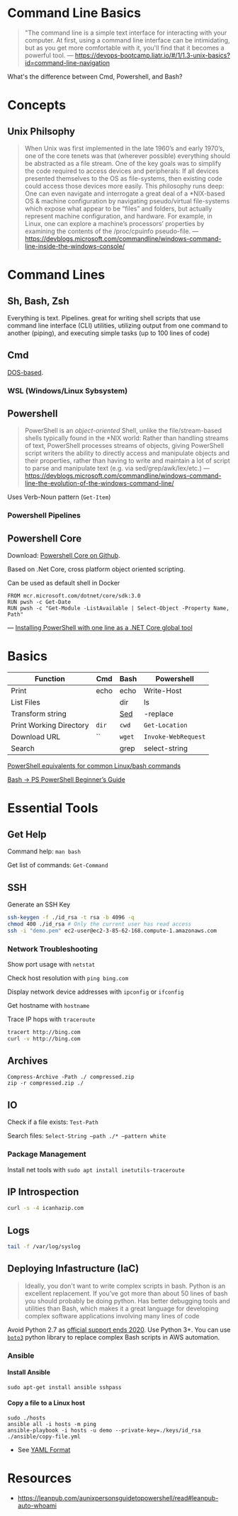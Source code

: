 
# Command Line Basics

> "The command line is a simple text interface for interacting with your computer. At first, using a command line interface can be intimidating, but as you get more comfortable with it, you'll find that it becomes a powerful tool. &mdash; https://devops-bootcamp.liatr.io/#/1/1.3-unix-basics?id=command-line-navigation


What's the difference between Cmd, Powershell, and Bash?


# Concepts

## Unix Philsophy

> When Unix was first implemented in the late 1960’s and early 1970’s, one of the core tenets was that (wherever possible) everything should be abstracted as a file stream. One of the key goals was to simplify the code required to access devices and peripherals: If all devices presented themselves to the OS as file-systems, then existing code could access those devices more easily. This philosophy runs deep: One can even navigate and interrogate a great deal of a *NIX-based OS & machine configuration by navigating pseudo/virtual file-systems which expose what appear to be “files” and folders, but actually represent machine configuration, and hardware. For example, in Linux, one can explore a machine’s processors’ properties by examining the contents of the /proc/cpuinfo pseudo-file. &mdash;https://devblogs.microsoft.com/commandline/windows-command-line-inside-the-windows-console/


# Command Lines

## Sh, Bash, Zsh

Everything is text. Pipelines. great for writing shell scripts that use command line interface (CLI) utilities, utilizing output from one command to another (piping), and executing simple tasks (up to 100 lines of code)

## Cmd

[DOS-based](https://github.com/microsoft/ms-dos).

### WSL (Windows/Linux Sybsystem)

## Powershell

> PowerShell is an *object-oriented* Shell, unlike the file/stream-based shells typically found in the *NIX world: Rather than handling streams of text, PowerShell processes streams of objects, giving PowerShell script writers the ability to directly access and manipulate objects and their properties, rather than having to write and maintain a lot of script to parse and manipulate text (e.g. via sed/grep/awk/lex/etc.) &mdash; https://devblogs.microsoft.com/commandline/windows-command-line-the-evolution-of-the-windows-command-line/

Uses Verb-Noun pattern (`Get-Item`)

### Powershell Pipelines




## Powershell Core

Download: [Powershell Core on Github](https://github.com/PowerShell/PowerShell).

Based on .Net Core, cross platform object oriented scripting.

Can be used as default shell in Docker

```
FROM mcr.microsoft.com/dotnet/core/sdk:3.0
RUN pwsh -c Get-Date
RUN pwsh -c "Get-Module -ListAvailable | Select-Object -Property Name, Path"
``` 
&mdash; [Installing PowerShell with one line as a .NET Core global tool](https://www.hanselman.com/blog/InstallingPowerShellWithOneLineAsANETCoreGlobalTool.aspx)

# Basics


| Function | Cmd | Bash | Powershell |
|-|-|----|------------|
|Print|echo|echo|Write-Host|
|List Files||dir|ls|Get-ChildItem|
|Transform string||[Sed](https://www.tldp.org/LDP/abs/html/x23170.html)|-replace|
|Print Working Directory|`dir`|`cwd`|`Get-Location`
|Download URL|``|`wget`|`Invoke-WebRequest`|
|Search||grep|select-string|

[PowerShell equivalents for common Linux/bash commands](https://mathieubuisson.github.io/powershell-linux-bash/)

[Bash -> PS PowerShell Beginner’s Guide](https://github.com/PowerShell/PowerShell/blob/master/docs/learning-powershell/powershell-beginners-guide.md)

# Essential Tools

## Get Help

Command help: `man bash`

Get list of commands: `Get-Command`

## SSH

Generate an SSH Key

```bash
ssh-keygen -f ./id_rsa -t rsa -b 4096 -q
chmod 400 ./id_rsa # Only the current user has read access
ssh -i "demo.pem" ec2-user@ec2-3-85-62-168.compute-1.amazonaws.com
```

### Network Troubleshooting

Show port usage with `netstat`

Check host resolution with `ping bing.com`

Display network device addresses with `ipconfig` or `ifconfig`

Get hostname with `hostname`

Trace IP hops with `traceroute`

```bash
tracert http://bing.com
curl -v http://bing.com 
```

## Archives

```
Compress-Archive -Path ./ compressed.zip
zip -r compressed.zip ./
```

## IO

Check if a file exists: `Test-Path`

Search files: `Select-String –path ./* –pattern white`

### Package Management

Install net tools with `sudo apt install inetutils-traceroute`

## IP Introspection

```bash
curl -s -4 icanhazip.com
```

## Logs

```bash
tail -f /var/log/syslog
```

## Deploying Infastructure (IaC)

> Ideally, you don't want to write complex scripts in bash. Python is an excellent replacement. If you’ve got more than about 50 lines of bash you should probably be doing python. Has better debugging tools and utilities than Bash, which makes it a great language for developing complex software applications involving many lines of code

Avoid Python 2.7 as [official support ends 2020](https://www.python.org/dev/peps/pep-0373/#id2). Use Python 3+. You can use [`boto3`](https://boto3.amazonaws.com/v1/documentation/api/latest/index.html?id=docs_gateway) python library to replace complex Bash scripts in AWS automation.

### Ansible

#### Install Ansible

```
sudo apt-get install ansible sshpass
```

#### Copy a file to a Linux host

```
sudo ./hosts
ansible all -i hosts -m ping
ansible-playbook -i hosts -u demo --private-key=./keys/id_rsa ./ansible/copy-file.yml
```


- See [YAML Format](https://docs.ansible.com/ansible/latest/reference_appendices/YAMLSyntax.html)


# Resources

- https://leanpub.com/aunixpersonsguidetopowershell/read#leanpub-auto-whoami

